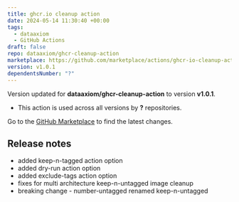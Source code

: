 ```yaml
---
title: ghcr.io cleanup action
date: 2024-05-14 11:30:40 +00:00
tags:
  - dataaxiom
  - GitHub Actions
draft: false
repo: dataaxiom/ghcr-cleanup-action
marketplace: https://github.com/marketplace/actions/ghcr-io-cleanup-action
version: v1.0.1
dependentsNumber: "?"
---
```



Version updated for **dataaxiom/ghcr-cleanup-action** to version **v1.0.1**.
- This action is used across all versions by **?** repositories.

Go to the [GitHub Marketplace](https://github.com/marketplace/actions/ghcr-io-cleanup-action) to find the latest changes.

## Release notes

* added keep-n-tagged action option
* added dry-run action option
* added exclude-tags action option
* fixes for multi architecture keep-n-untagged image cleanup
* breaking change - number-untagged renamed keep-n-untagged
